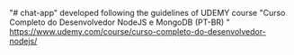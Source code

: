 "# chat-app"  developed following the guidelines of UDEMY course "Curso Completo do Desenvolvedor NodeJS e MongoDB (PT-BR) "
https://www.udemy.com/course/curso-completo-do-desenvolvedor-nodejs/
